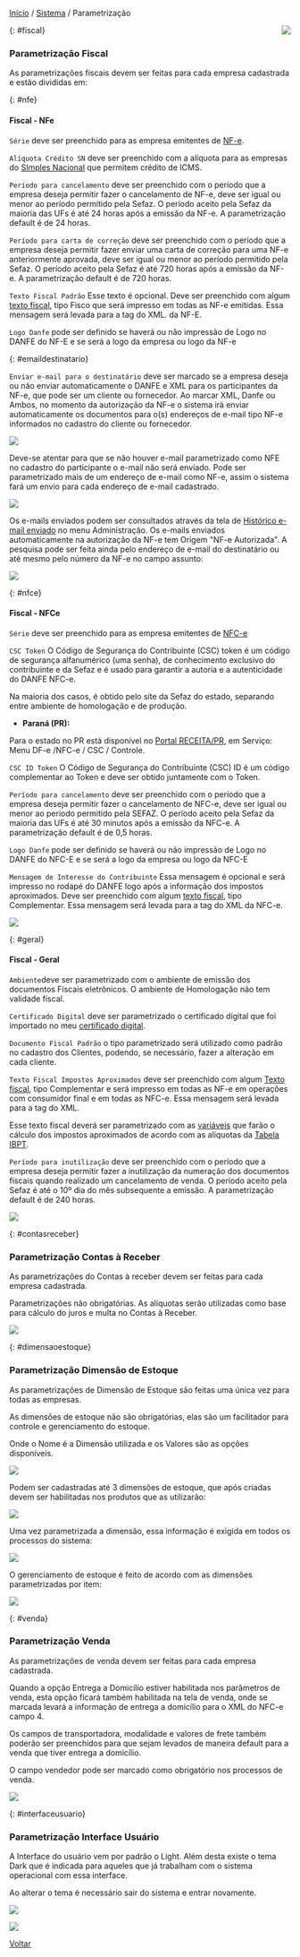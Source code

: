 [Início](index.md) / [Sistema](sistema.md) / Parametrização

<a href="http://docs.continentenuvem.com.br/dicas.html#dicas"><img align="right" src="http://docs.continentenuvem.com.br/images/dicas.png"></a>



{: #fiscal}

### Parametrização Fiscal

As parametrizações fiscais devem ser feitas para cada empresa cadastrada e estão divididas em:



{: #nfe}

#### Fiscal - NFe

`Série` deve ser preenchido para as empresa emitentes de [NF-e](http://sped.rfb.gov.br/pagina/show/1328).

`Alíquota Crédito SN` deve ser preenchido com a alíquota para as empresas do [SImples Nacional](http://www8.receita.fazenda.gov.br/SimplesNacional/Documentos/Pagina.aspx?id=3) que permitem crédito de ICMS.

`Período para cancelamento` deve ser preenchido com o período que a empresa deseja permitir fazer o cancelamento de NF-e, deve ser igual ou menor ao período permitido pela Sefaz. O período aceito pela Sefaz da maioria das UFs é até 24 horas após a emissão da NF-e. A parametrização default é de 24 horas.

`Período para carta de correção` deve ser preenchido com o período que a empresa deseja permitir fazer enviar uma carta de correção para uma NF-e anteriormente aprovada, deve ser igual ou menor ao período permitido pela Sefaz. O período aceito pela Sefaz é até 720 horas após a emissão da NF-e. A parametrização default é de 720 horas.

`Texto Fiscal Padrão` Esse texto é opcional. Deve ser preenchido com algum [texto fiscal](gestao_fiscal_texto_fiscal.md), tipo Fisco que será impresso em todas as NF-e emitidas. Essa mensagem será levada para a tag <infAdFisco> do XML. da NF-E.

`Logo Danfe` pode ser definido se haverá ou não impressão de Logo no DANFE do NF-E e se será a logo da empresa ou logo da NF-e

{: #emaildestinatario}

`Enviar e-mail para o destinatário` deve ser marcado se a empresa deseja ou não enviar automaticamente o DANFE e XML para os participantes da NF-e, que pode ser um cliente ou fornecedor. Ao marcar XML, Danfe ou Ambos,  no momento da autorização da NF-e o sistema irá enviar automaticamente os documentos para o(s) endereços de e-mail tipo NF-e informados no cadastro do cliente ou fornecedor.

![](images/sistema_parametrizacao_fiscal_nfe_emaildestinatario.jpg)

Deve-se atentar para que se não houver e-mail parametrizado como NFE no cadastro do participante o e-mail não será enviado. Pode ser parametrizado mais de um endereço de e-mail como NF-e, assim o sistema fará um envio para cada endereço de e-mail cadastrado.

![](images/sistema_parametrizacao_nfe_emailparticipante.jpg)

Os e-mails enviados podem ser consultados através da tela de [Histórico e-mail enviado](administracao_historico_email_enviado.md) no menu Administração. Os e-mails enviados automaticamente na autorização da NF-e tem Origem "NF-e Autorizada". A pesquisa pode ser feita ainda pelo endereço de e-mail do destinatário ou até mesmo pelo número da NF-e no campo assunto:

![](images/sistema_parametrizacao_pesquisa_email_enviado.jpg)

{: #nfce}

#### Fiscal - NFCe

`Série` deve ser preenchido para as empresa emitentes de [NFC-e](http://sped.rfb.gov.br/pagina/show/1519)

`CSC Token`  O Código de Segurança do Contribuinte (CSC) token é um código de segurança alfanumérico (uma senha), de conhecimento exclusivo do contribuinte e da Sefaz e é usado para garantir a autoria e a autenticidade do DANFE NFC-e. 

Na maioria dos casos, é obtido pelo site da Sefaz do estado, separando entre ambiente de homologação e de produção. 

- **Paraná (PR):** 

Para o estado no PR está disponível no [Portal RECEITA/PR](https://receita.pr.gov.br/login), em Serviço: Menu DF-e /NFC-e / CSC / Controle.

`CSC ID Token` O Código de Segurança do Contribuinte (CSC) ID é um código complementar ao Token e deve ser obtido juntamente com o Token.

`Período para cancelamento` deve ser preenchido com o período que a empresa deseja permitir fazer o cancelamento de NFC-e, deve ser igual ou menor ao período permitido pela SEFAZ. O período aceito pela Sefaz da maioria das UFs é até 30 minutos após a emissão da NFC-e. A parametrização default é de 0,5 horas.

`Logo Danfe` pode ser definido se haverá ou não impressão de Logo no DANFE do NFC-E e se será a logo da empresa ou logo da NFC-E

`Mensagem de Interesse do Contribuinte` Essa mensagem é opcional e será impresso no rodapé do DANFE logo após a informação dos impostos aproximados. Deve ser preenchido com algum [texto fiscal](gestao_fiscal_texto_fiscal.md), tipo Complementar. Essa mensagem será levada para a tag <infCpl> do XML da NFC-e.



![](images/sistema_parametrizacao_fiscal_nfce.jpg)



{: #geral}

#### Fiscal - Geral

`Ambiente`deve ser parametrizado com o ambiente de emissão dos documentos Fiscais eletrônicos. O ambiente de Homologação não tem validade fiscal.

`Certificado Digital` deve ser parametrizado o certificado digital que foi importado no meu [certificado digital](sistema_certificado_digital.md#certificadodigital).

`Documento Fiscal Padrão` o tipo parametrizado será utilizado como padrão no cadastro dos Clientes, podendo, se necessário, fazer a alteração em cada cliente.

`Texto Fiscal Impostos Aproximados` deve ser preenchido com algum [Texto fiscal](gestao_fiscal_texto_fiscal.md), tipo Complementar e será impresso em todas as NF-e em operações com consumidor final e em todas as NFC-e. Essa mensagem será levada para a tag <infCpl> do XML.

Esse texto fiscal deverá ser parametrizado com as [variáveis](gestao_fiscal_texto_fiscal.md#variaveis) que farão o cálculo dos impostos aproximados de acordo com as alíquotas da [Tabela IBPT](ajustes_fiscal_tabela_ibpt.md).

`Período para inutilização` deve ser preenchido com o período que a empresa deseja permitir fazer a inutilização da numeração dos documentos fiscais quando realizado um cancelamento de venda. O período aceito pela Sefaz é até o 10º dia do mês subsequente a emissão. A parametrização default é de 240 horas.



![](images/sistema_parametrizacao_fiscal_geral.jpg)

{: #contasreceber}

### Parametrização Contas à Receber

As parametrizações do Contas à receber devem ser feitas para cada empresa cadastrada. 

Parametrizações não obrigatórias. As alíquotas serão utilizadas como base para cálculo do juros e multa no Contas à Receber.

![](images/sistema_parametrizacao_contas_receber.jpg)



{: #dimensaoestoque}

### Parametrização Dimensão de Estoque

As parametrizações de Dimensão de Estoque são feitas uma única vez para todas as empresas.

As dimensões de estoque não são obrigatórias, elas são um facilitador para controle e gerenciamento do estoque.

Onde o Nome é a Dimensão utilizada e os Valores são as opções disponíveis.

![](images/sistema_parametrizacao_dimensao_estoque.jpg)

Podem ser cadastradas até 3 dimensões de estoque, que após criadas devem ser habilitadas nos produtos que as utilizarão:

![](images/sistema_parametrizacao_dimensao_estoque_produto.jpg)

Uma vez parametrizada a dimensão, essa informação é exigida em todos os processos do sistema:

![](images/sistema_parametrizacao_dimensao_estoque_venda.jpg)



O gerenciamento de estoque é feito de acordo com as dimensões parametrizadas por item:

![](images/sistema_parametrizacao_dimensao_estoque_transacoes_estoque.jpg)



{: #venda}

### Parametrização Venda

As parametrizações de venda devem ser feitas para cada empresa cadastrada. 

Quando a opção Entrega a Domicílio estiver habilitada nos parâmetros de venda, esta opção ficará também habilitada na tela de venda, onde se marcada levará a informação de entrega a domicílio para o XML do NFC-e campo <indPres>4. 

Os campos de transportadora, modalidade e valores de frete também poderão ser preenchidos para que sejam levados de maneira default para a venda que tiver entrega a domicílio.

O campo vendedor pode ser marcado como obrigatório nos processos de venda.

![](images/sistema_parametrizacao_venda.jpg)



{: #interfaceusuario}

### Parametrização Interface Usuário

A Interface do usuário vem por padrão o Light. Além desta existe o tema Dark que é indicada para aqueles que já trabalham com o sistema operacional com essa interface.

Ao alterar o tema é necessário sair do sistema e entrar novamente. 

![](images/sistema_parametrizacao_interface_usuario.jpg)

![](images/sistema_parametrizacao_interface_usuario_dark.jpg)





[Voltar](sistema.md#ajustes)

